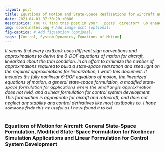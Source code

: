 ```yaml
---
layout: post
title: Equations of Motion and State-Space Realizations for Aircraft and Rotorcraft
date: 2021-04-01 07:30:20 +0800
description: You’ll find this post in your `_posts` directory. Go ahead and edit it and re-build the site to see your changes. # Add post description (optional)
img: coordinates.png # Add image post (optional)
fig-caption: # Add figcaption (optional)
tags: [Control, System Dynamics, Equations of Motion]
---
```

_It seems that every textbook uses different sign conventions and approximations to derive the 6-DOF equations of motion for aircraft, linearized about the trim condition. In an effort to minimize the number of approximations required to build a state-space realization and shed light on the required approximations for linearization, I wrote this document. It includes the fully nonlinear 6-DOF equations of motion, the linearized equations of motion, a general state-space formulation, a modified state-space formulation for applications where the small angle approximation does not hold, and a linear formulation for control system development. This formulation is appropriate for aicraft and rotorcraft, and does not neglect any stability and control derivatives like most textbooks do. I hope someone finds this as useful as I have found it to be!_
<br /><br />

### Equations of Motion for Aircraft: General State-Space Formulation, Modified State-Space Formulation for Nonlinear Simulation Applications and Linear Formulation for Control System Development
<object data="{{site.baseurl}}/assets/pdf/Equations_of_Motion_and_State_Space_for_Aircraft.pdf" width="700" height="500" type='application/pdf'></object>
<br />
